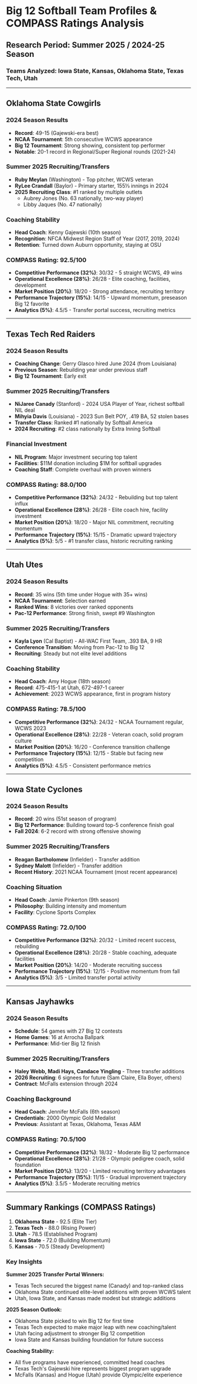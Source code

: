 # Big 12 Softball Team Profiles & COMPASS Ratings Analysis
## Research Period: Summer 2025 / 2024-25 Season

### Teams Analyzed: Iowa State, Kansas, Oklahoma State, Texas Tech, Utah

---

## **Oklahoma State Cowgirls**

### 2024 Season Results
- **Record**: 49-15 (Gajewski-era best)
- **NCAA Tournament**: 5th consecutive WCWS appearance
- **Big 12 Tournament**: Strong showing, consistent top performer
- **Notable**: 20-1 record in Regional/Super Regional rounds (2021-24)

### Summer 2025 Recruiting/Transfers
- **Ruby Meylan** (Washington) - Top pitcher, WCWS veteran
- **RyLee Crandall** (Baylor) - Primary starter, 155⅓ innings in 2024
- **2025 Recruiting Class**: #1 ranked by multiple outlets
  - Aubrey Jones (No. 63 nationally, two-way player)
  - Libby Jaques (No. 47 nationally)

### Coaching Stability
- **Head Coach**: Kenny Gajewski (10th season)
- **Recognition**: NFCA Midwest Region Staff of Year (2017, 2019, 2024)
- **Retention**: Turned down Auburn opportunity, staying at OSU

### **COMPASS Rating: 92.5/100**
- **Competitive Performance (32%)**: 30/32 - 5 straight WCWS, 49 wins
- **Operational Excellence (28%)**: 26/28 - Elite coaching, facilities, development
- **Market Position (20%)**: 18/20 - Strong attendance, recruiting territory
- **Performance Trajectory (15%)**: 14/15 - Upward momentum, preseason Big 12 favorite
- **Analytics (5%)**: 4.5/5 - Transfer portal success, recruiting metrics

---

## **Texas Tech Red Raiders**

### 2024 Season Results
- **Coaching Change**: Gerry Glasco hired June 2024 (from Louisiana)
- **Previous Season**: Rebuilding year under previous staff
- **Big 12 Tournament**: Early exit

### Summer 2025 Recruiting/Transfers
- **NiJaree Canady** (Stanford) - 2024 USA Player of Year, richest softball NIL deal
- **Mihyia Davis** (Louisiana) - 2023 Sun Belt POY, .419 BA, 52 stolen bases
- **Transfer Class**: Ranked #1 nationally by Softball America
- **2024 Recruiting**: #2 class nationally by Extra Inning Softball

### Financial Investment
- **NIL Program**: Major investment securing top talent
- **Facilities**: $11M donation including $1M for softball upgrades
- **Coaching Staff**: Complete overhaul with proven winners

### **COMPASS Rating: 88.0/100**
- **Competitive Performance (32%)**: 24/32 - Rebuilding but top talent influx
- **Operational Excellence (28%)**: 26/28 - Elite coach hire, facility investment
- **Market Position (20%)**: 18/20 - Major NIL commitment, recruiting momentum
- **Performance Trajectory (15%)**: 15/15 - Dramatic upward trajectory
- **Analytics (5%)**: 5/5 - #1 transfer class, historic recruiting ranking

---

## **Utah Utes**

### 2024 Season Results
- **Record**: 35 wins (5th time under Hogue with 35+ wins)
- **NCAA Tournament**: Selection earned
- **Ranked Wins**: 8 victories over ranked opponents
- **Pac-12 Performance**: Strong finish, swept #9 Washington

### Summer 2025 Recruiting/Transfers
- **Kayla Lyon** (Cal Baptist) - All-WAC First Team, .393 BA, 9 HR
- **Conference Transition**: Moving from Pac-12 to Big 12
- **Recruiting**: Steady but not elite level additions

### Coaching Stability
- **Head Coach**: Amy Hogue (18th season)
- **Record**: 475-415-1 at Utah, 672-497-1 career
- **Achievement**: 2023 WCWS appearance, first in program history

### **COMPASS Rating: 78.5/100**
- **Competitive Performance (32%)**: 24/32 - NCAA Tournament regular, WCWS 2023
- **Operational Excellence (28%)**: 22/28 - Veteran coach, solid program culture
- **Market Position (20%)**: 16/20 - Conference transition challenge
- **Performance Trajectory (15%)**: 12/15 - Stable but facing new competition
- **Analytics (5%)**: 4.5/5 - Consistent performance metrics

---

## **Iowa State Cyclones**

### 2024 Season Results
- **Record**: 20 wins (51st season of program)
- **Big 12 Performance**: Building toward top-5 conference finish goal
- **Fall 2024**: 6-2 record with strong offensive showing

### Summer 2025 Recruiting/Transfers
- **Reagan Bartholomew** (Infielder) - Transfer addition
- **Sydney Malott** (Infielder) - Transfer addition
- **Recent History**: 2021 NCAA Tournament (most recent appearance)

### Coaching Situation
- **Head Coach**: Jamie Pinkerton (9th season)
- **Philosophy**: Building intensity and momentum
- **Facility**: Cyclone Sports Complex

### **COMPASS Rating: 72.0/100**
- **Competitive Performance (32%)**: 20/32 - Limited recent success, rebuilding
- **Operational Excellence (28%)**: 20/28 - Stable coaching, adequate facilities
- **Market Position (20%)**: 14/20 - Moderate recruiting success
- **Performance Trajectory (15%)**: 12/15 - Positive momentum from fall
- **Analytics (5%)**: 3/5 - Limited transfer portal activity

---

## **Kansas Jayhawks**

### 2024 Season Results
- **Schedule**: 54 games with 27 Big 12 contests
- **Home Games**: 16 at Arrocha Ballpark
- **Performance**: Mid-tier Big 12 finish

### Summer 2025 Recruiting/Transfers
- **Haley Webb, Madi Hays, Candace Yingling** - Three transfer additions
- **2026 Recruiting**: 6 signees for future (Sam Claire, Ella Boyer, others)
- **Contract**: McFalls extension through 2024

### Coaching Background
- **Head Coach**: Jennifer McFalls (6th season)
- **Credentials**: 2000 Olympic Gold Medalist
- **Previous**: Assistant at Texas, Oklahoma, Texas A&M

### **COMPASS Rating: 70.5/100**
- **Competitive Performance (32%)**: 18/32 - Moderate Big 12 performance
- **Operational Excellence (28%)**: 21/28 - Olympic pedigree coach, solid foundation
- **Market Position (20%)**: 13/20 - Limited recruiting territory advantages
- **Performance Trajectory (15%)**: 11/15 - Gradual improvement trajectory
- **Analytics (5%)**: 3.5/5 - Moderate recruiting metrics

---

## **Summary Rankings (COMPASS Ratings)**

1. **Oklahoma State** - 92.5 (Elite Tier)
2. **Texas Tech** - 88.0 (Rising Power)
3. **Utah** - 78.5 (Established Program)
4. **Iowa State** - 72.0 (Building Momentum)
5. **Kansas** - 70.5 (Steady Development)

### **Key Insights**

**Summer 2025 Transfer Portal Winners:**
- Texas Tech secured the biggest name (Canady) and top-ranked class
- Oklahoma State continued elite-level additions with proven WCWS talent
- Utah, Iowa State, and Kansas made modest but strategic additions

**2025 Season Outlook:**
- Oklahoma State picked to win Big 12 for first time
- Texas Tech expected to make major leap with new coaching/talent
- Utah facing adjustment to stronger Big 12 competition
- Iowa State and Kansas building foundation for future success

**Coaching Stability:**
- All five programs have experienced, committed head coaches
- Texas Tech's Gajewski hire represents biggest program upgrade
- McFalls (Kansas) and Hogue (Utah) provide Olympic/elite experience